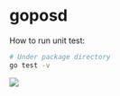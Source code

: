 # goposd

How to run unit test:
```bash
# Under package directory
go test -v
```

![](https://i.imgur.com/DnZHaih.png)

